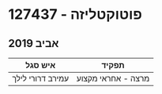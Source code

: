 # 127437 - פוטוקטליזה

## אביב 2019

| איש סגל | תפקיד |
| ---- | ---- |
| עמירב דרורי לילך | מרצה - אחראי מקצוע |

